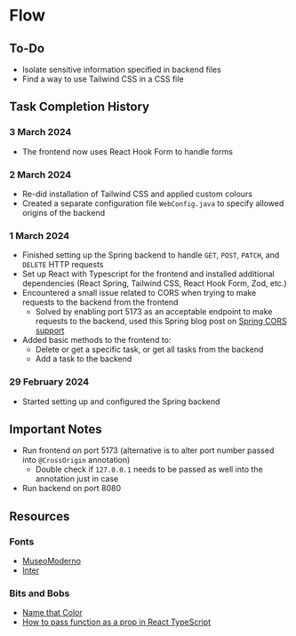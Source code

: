 # Flow

## To-Do

- Isolate sensitive information specified in backend files
- Find a way to use Tailwind CSS in a CSS file

## Task Completion History

### 3 March 2024

- The frontend now uses React Hook Form to handle forms

### 2 March 2024

- Re-did installation of Tailwind CSS and applied custom colours
- Created a separate configuration file `WebConfig.java` to specify allowed origins of the backend

### 1 March 2024

- Finished setting up the Spring backend to handle `GET`, `POST`, `PATCH`, and `DELETE` HTTP requests
- Set up React with Typescript for the frontend and installed additional dependencies (React Spring, Tailwind CSS, React Hook Form, Zod, etc.)
- Encountered a small issue related to CORS when trying to make requests to the backend from the frontend
  - Solved by enabling port 5173 as an acceptable endpoint to make requests to the backend, used this Spring blog post on [Spring CORS support](https://spring.io/blog/2015/06/08/cors-support-in-spring-framework)
- Added basic methods to the frontend to:
  - Delete or get a specific task, or get all tasks from the backend
  - Add a task to the backend

### 29 February 2024

- Started setting up and configured the Spring backend

## Important Notes

- Run frontend on port 5173 (alternative is to alter port number passed into `@CrossOrigin` annotation)
  - Double check if `127.0.0.1` needs to be passed as well into the annotation just in case
- Run backend on port 8080

## Resources

### Fonts

- [MuseoModerno](https://fonts.google.com/specimen/MuseoModerno)
- [Inter](https://fonts.google.com/specimen/Inter)

### Bits and Bobs

- [Name that Color](https://chir.ag/projects/name-that-color/)
- [How to pass function as a prop in React TypeScript](https://stackoverflow.com/questions/68895112/how-to-pass-function-as-a-prop-in-react-typescript)
